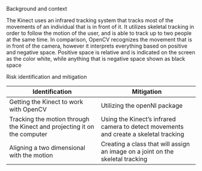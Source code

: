 Background and context

The Kinect uses an infrared tracking system that tracks most of the movements of an individual that is in front of it. It utilizes skeletal tracking in order to follow the motion of the user, and is able to track up to two people at the same time. In comparison, OpenCV recognizes the movement that is in front of the camera, however it interprets everything based on positive and negative space. Positive space is relative and is indicated on the screen as the color white, while anything that is negative space shown as black space


Risk identification and mitigation

| Identification                                                           | Mitigation                                                                            |
|--------------------------------------------------------------------------|---------------------------------------------------------------------------------------|
| Getting the Kinect to work with OpenCV                                   | Utilizing the openNI package                                                          |
| Tracking the motion through the Kinect and projecting it on the computer | Using the Kinect’s infrared camera to detect movements and create a skeletal tracking |
| Aligning a two dimensional with the motion                               | Creating a class that will assign an image on a joint on the skeletal tracking        |




